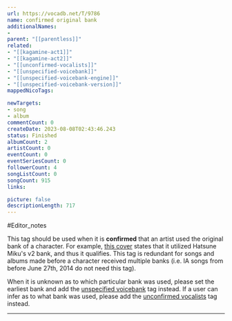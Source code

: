 ```yaml
---
url: https://vocadb.net/T/9786
name: confirmed original bank
additionalNames: 
- 
parent: "[[parentless]]"
related:
- "[[kagamine-act1]]"
- "[[kagamine-act2]]"
- "[[unconfirmed-vocalists]]"
- "[[unspecified-voicebank]]"
- "[[unspecified-voicebank-engine]]"
- "[[unspecified-voicebank-version]]"
mappedNicoTags:

newTargets:
- song
- album
commentCount: 0
createDate: 2023-08-08T02:43:46.243
status: Finished
albumCount: 2
artistCount: 0
eventCount: 0
eventSeriesCount: 0
followerCount: 4
songListCount: 0
songCount: 915
links: 

picture: false
descriptionLength: 717
---
```


#Editor_notes

This tag should be used when it is **confirmed** that an artist used the original bank of a character. For example, [this cover](https://vocadb.net/S/293620) states that it utilized Hatsune Miku's v2 bank, and thus it qualifies. This tag is redundant for songs and albums made before a character received multiple banks (i.e. IA songs from before June 27th, 2014 do not need this tag).

When it is unknown as to which particular bank was used, please set the earliest bank and add the [unspecified voicebank](https://vocadb.net/T/2982/unspecified-voicebank) tag instead.
If a user can infer as to what bank was used, please add the [unconfirmed vocalists](https://vocadb.net/T/6416/unconfirmed-vocalists) tag instead.

---

